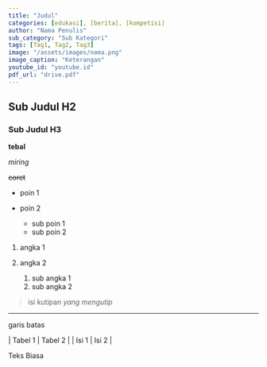 ```yaml
---
title: "Judul"
categories: [edukasi], [berita], [kompetisi]
author: "Nama Penulis"
sub_category: "Sub Kategori"
tags: [Tag1, Tag2, Tag3]
image: "/assets/images/nama.png"
image_caption: "Keterangan"
youtube_id: "youtube.id"
pdf_url: "drive.pdf"
---
```


## Sub Judul H2

### Sub Judul H3

**tebal**

*miring*

~~coret~~

* poin 1
* poin 2
  
  * sub poin 1
  * sub poin 2
    
1. angka 1
2. angka 2
   
   1. sub angka 1
   2. sub angka 2
      
> isi kutipan
> <cite> yang mengutip </cite>

---
garis batas

| Tabel 1 | Tabel 2 |
| Isi 1 | Isi 2 |

Teks Biasa
